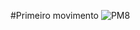#Primeiro movimento
![PM8](https://github.com/MestreWilll/Pistoleiro4.0Aprendendo-Godot/assets/87247824/40950fb7-996d-4b26-bcc3-3342e5d62720)
